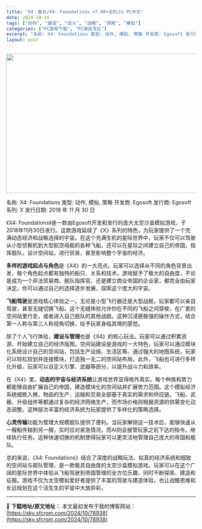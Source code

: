 ```yaml
---
title: "X4：基石/X4: Foundations v7.60+全DLCs PC中文"
date: 2024-10-15
tags: ["动作", "建造", "战斗", "战略", "探索", "模拟"]
categories: ["PC游戏下载", "PC游戏专区"]
excerpt: "名称: X4: Foundations 类型: 动作, 模拟, 策略 开发商: Egosoft 发行商: Egosoft 系列: X 发行日期: 2018 年 11 月 30 日 《X4: Foundations》是一款由Egosoft开发和发行的庞大太空沙盒模拟游戏，于2018年11月30日发行。&hellip;"
layout: post
---
```


<img class="aligncenter size-full wp-image-78939" src="https://sky.sfcrom.com/wp-content/uploads/2024/10/2024101500465524.webp" alt="" width="660" height="370" />

名称: X4: Foundations
类型: 动作, 模拟, 策略
开发商: Egosoft
发行商: Egosoft
系列: X
发行日期: 2018 年 11 月 30 日

《X4: Foundations》是一款由Egosoft开发和发行的庞大太空沙盒模拟游戏，于2018年11月30日发行。这款游戏延续了《X》系列的特色，为玩家提供了一个充满动态经济和战略选择的宇宙。在这个充满生机的星际世界中，玩家不仅可以驾驶从小型侦察机到大型航空母舰的各种飞船，还可以在星际之间建立自己的帝国，指挥舰队，设计空间站，进行贸易，甚至影响整个宇宙的经济。

<strong>多样的游戏起点与角色</strong>是《X4》的一大亮点。玩家可以选择从不同的角色背景出发，每个角色起点都有独特的船只、关系和技术。游戏赋予了极大的自由度，不论是成为一个非法贸易商、舰队指挥官、还是建立商业帝国的企业家，都完全由玩家决定。你可以通过自己的选择逐步发展，探索这个庞大的宇宙。

<strong>飞船驾驶</strong>是游戏核心体验之一。无论是小型飞行器还是大型战舰，玩家都可以亲自驾驶，甚至无缝切换飞船。这个无缝体验允许你在不同的飞船之间穿梭，在广袤的空间站里行走，或者进入自己舰队的其他战舰。这种沉浸感极强的操作方式，结合第一人称与第三人称视角切换，给予玩家身临其境的感觉。

除了个人飞行体验，<strong>建设与管理</strong>也是《X4》的核心玩法。玩家可以通过积累资源，开始建立自己的经济版图。空间站建设是游戏的一大特色，玩家可以通过模块化系统设计自己的空间站，包括生产设施、生活区等。通过强大的地图系统，玩家可以轻松规划并连接模块，打造独一无二的空间站布局。此外，飞船也可进行多样化升级，玩家可以自定义引擎、武器等部分，以提升战斗力和效率。

在《X4》里，<strong>动态的宇宙与经济系统</strong>让游戏世界显得格外真实。每个种族和势力都能够自由扩展自己的帝国，建造模块化的空间站并扩展势力范围。这个模拟经济系统细致入微，物品的生产、运输和交易全部基于真实的需求和供应链。飞船、武器、升级组件等都通过复杂的经济网络生产，而市场价格则根据资源的供需变化动态调整。这种层次丰富的经济系统为玩家提供了多样化的策略选择。

<strong>心灵传输</strong>功能为管理大规模舰队提供了便利。当玩家解锁这一技术后，能够快速从一艘船传输到另一艘，实时应对紧急情况，而AI则会接管玩家之前下达的指令，继续执行任务。这种快速切换的机制使得玩家可以更灵活地管理自己庞大的帝国和舰队。

总的来说，《X4: Foundations》结合了深度的战略玩法、拟真的经济系统和细致的空间站与舰队管理，是一款极具自由度的太空沙盒模拟游戏。玩家可以在这个广阔的星际世界中体验从飞船驾驶到帝国管理的全方位乐趣，同时不断探索、建造和征服。游戏不仅为太空模拟爱好者提供了丰富的驾驶与建造体验，也让战略思维和长远规划在这个活生生的宇宙中大放异彩。

---
📖 **下载地址/原文地址：** 本文最初发布于我的博客网站：[https://sky.sfcrom.com/2024/10/78938](https://sky.sfcrom.com/2024/10/78938)
